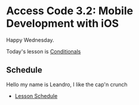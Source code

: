 # Access Code 3.2: Mobile Development with iOS

Happy Wednesday.

Today's lesson is [Conditionals](/lessons/conditionals)

## Schedule

Hello my name is Leandro, I like the cap'n crunch
- [Lesson Schedule](schedule.md)
